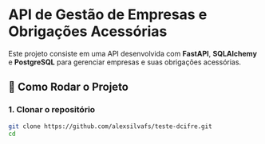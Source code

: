 # API de Gestão de Empresas e Obrigações Acessórias

Este projeto consiste em uma API desenvolvida com **FastAPI**, **SQLAlchemy** e **PostgreSQL** para gerenciar empresas e suas obrigações acessórias.

## 🚀 Como Rodar o Projeto

### 1. Clonar o repositório

```sh
git clone https://github.com/alexsilvafs/teste-dcifre.git
cd 
```
